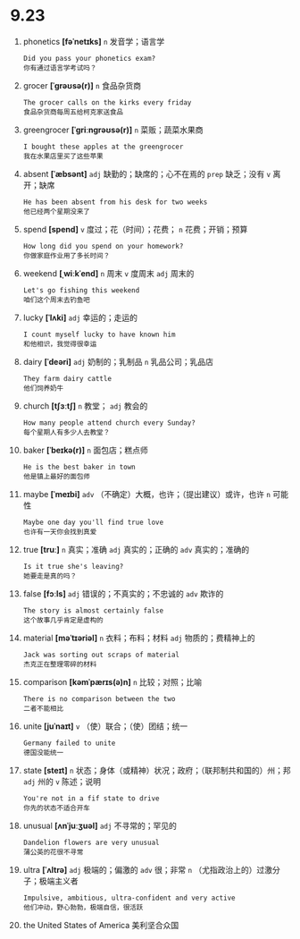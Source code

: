 # 9.23

1. phonetics **[fəˈnetɪks]** `n` 发音学；语言学

   ```
   Did you pass your phonetics exam?
   你有通过语言学考试吗？
   ```

2. grocer **[ˈɡrəʊsə(r)]** `n` 食品杂货商

   ```
   The grocer calls on the kirks every friday
   食品杂货商每周五给柯克家送食品
   ```

3. greengrocer **[ˈɡriːnɡrəʊsə(r)]** `n` 菜贩；蔬菜水果商

   ```
   I bought these apples at the greengrocer
   我在水果店里买了这些苹果
   ```

4. absent **[ˈæbsənt]** `adj` 缺勤的；缺席的；心不在焉的 `prep` 缺乏；没有 `v` 离开；缺席

   ```
   He has been absent from his desk for two weeks
   他已经两个星期没来了
   ```

5. spend **[spend]** `v` 度过；花（时间）；花费； `n` 花费；开销；预算

   ```
   How long did you spend on your homework?
   你做家庭作业用了多长时间？
   ```

6. weekend **[ˌwiːkˈend]** `n` 周末 `v` 度周末 `adj` 周末的

   ```
   Let's go fishing this weekend
   咱们这个周末去钓鱼吧
   ```

7. lucky **[ˈlʌki]** `adj` 幸运的；走运的

   ```
   I count myself lucky to have known him
   和他相识，我觉得很幸运
   ```

8. dairy **[ˈdeəri]** `adj` 奶制的；乳制品 `n` 乳品公司；乳品店

   ```
   They farm dairy cattle
   他们饲养奶牛
   ```

9. church **[tʃɜːtʃ]** `n` 教堂； `adj` 教会的

   ```
   How many people attend church every Sunday?
   每个星期人有多少人去教堂？
   ```

10. baker **[ˈbeɪkə(r)]** `n` 面包店；糕点师

    ```
    He is the best baker in town
    他是镇上最好的面包师
    ```

11. maybe **[ˈmeɪbi]** `adv` （不确定）大概，也许；（提出建议）或许，也许 `n` 可能性

    ```
    Maybe one day you'll find true love
    也许有一天你会找到真爱
    ```

12. true **[truː]** `n` 真实；准确 `adj` 真实的；正确的 `adv` 真实的；准确的

    ```
    Is it true she's leaving?
    她要走是真的吗？
    ```

13. false **[fɔːls]** `adj` 错误的；不真实的；不忠诚的 `adv` 欺诈的

    ```
    The story is almost certainly false
    这个故事几乎肯定是虚构的
    ```

14. material **[məˈtɪəriəl]** `n` 衣料；布料；材料 `adj` 物质的；费精神上的

    ```
    Jack was sorting out scraps of material
    杰克正在整理零碎的材料
    ```

15. comparison **[kəmˈpærɪs(ə)n]** `n` 比较；对照；比喻

    ```
    There is no comparison between the two
    二者不能相比
    ```

16. unite **[juˈnaɪt]** `v` （使）联合；（使）团结；统一

    ```
    Germany failed to unite
    德国没能统一
    ```

17. state **[steɪt]** `n` 状态；身体（或精神）状况；政府；（联邦制共和国的）州；邦 `adj` 州的 `v` 陈述；说明

    ```
    You're not in a fif state to drive
    你先的状态不适合开车
    ```

18. unusual **[ʌnˈjuːʒuəl]** `adj` 不寻常的；罕见的

    ```
    Dandelion flowers are very unusual
    蒲公英的花很不寻常
    ```

19. ultra **[ˈʌltrə]** `adj` 极端的；偏激的 `adv` 很；非常 `n` （尤指政治上的）过激分子；极端主义者

    ```
    Impulsive, ambitious, ultra-confident and very active
    他们冲动，野心勃勃，极端自信，很活跃
    ```

20. the United States of America 美利坚合众国
